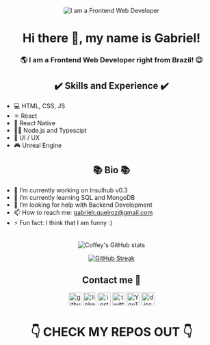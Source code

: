 <div align="center" width='100'>
    
![I am a Frontend Web Developer](https://pbs.twimg.com/profile_banners/965693856271486981/1639287538/1500x500)
    
# Hi there 👋, my name is Gabriel!
    
### 🌎 I am a Frontend Web Developer right from Brazil! 😉
    
</div>

<div align="center" width='100'>
   
## ✔️ Skills and Experience ✔️

</div>
    
* 💻 HTML, CSS, JS
* ⚛ React
* 📱 React Native
* 👨‍💻 Node.js and Typescipt
* 🧠 UI / UX
* 🎮 Unreal Engine

<div align="center" width='100'>

## 📚 Bio 📚
    
</div>

- 🔭 I’m currently working on Insulhub v0.3 
- 🌱 I’m currently learning SQL and MongoDB 
- 🤔 I’m looking for help with Backend Development 
- 📫 How to reach me: gabrielr.queiroz@gmail.com 
- ⚡ Fun fact: I think that I am funny :) 

<div align="center" width='100'>
    
##
    
![Coffey's GitHub stats](https://github-readme-stats.vercel.app/api?username=GabrielRQueiroz&hide_border=true&show_icons=true&theme=prussian)

[![GitHub Streak](https://github-readme-streak-stats.herokuapp.com?user=GabrielRQueiroz&theme=prussian&hide_border=true&date_format=M%20j%5B%2C%20Y%5D)](https://git.io/streak-stats)

<!-- [![Wakatime stats](https://github-readme-stats.vercel.app/api/wakatime?username=GabrielRQueiroz)](https://github.com/GabrielRQueiroz/) -->

## Contact me 📝

  [<img src='https://img.shields.io/badge/GitHub-100000?style=for-the-badge&logo=github&logoColor=white' alt='github' height='30' color="white">](https://github.com/GabrielRQueiroz)  [<img src='https://img.shields.io/badge/LinkedIn-0077B5?style=for-the-badge&logo=linkedin&logoColor=white' alt='linkedin' height='30'>](https://www.linkedin.com/in/https://www.linkedin.com/in/gabriel-queiroz-b0b111218//)  [<img src='https://img.shields.io/badge/Instagram-E4405F?style=for-the-badge&logo=instagram&logoColor=white' alt='instagram' height='30'>](https://www.instagram.com/https://www.instagram.com/gabriel.rqueiroz//)  [<img src='https://img.shields.io/badge/Twitter-1DA1F2?style=for-the-badge&logo=twitter&logoColor=white' alt='twitter' height='30'>](https://twitter.com/https://twitter.com/GabrielRQz)  [<img src='https://img.shields.io/badge/YouTube-FF0000?style=for-the-badge&logo=youtube&logoColor=white' alt='YouTube' height='30'>](https://www.youtube.com/channel/https://www.youtube.com/channel/UCL2SkeiRfQwy6EB4Lfl9RWw)  [<img src='https://img.shields.io/badge/Discord-7289DA?style=for-the-badge&logo=discord&logoColor=white' alt='discord' height='30'>](Coffeey#6168)

# 👇 CHECK MY REPOS OUT 👇
    
</div>
